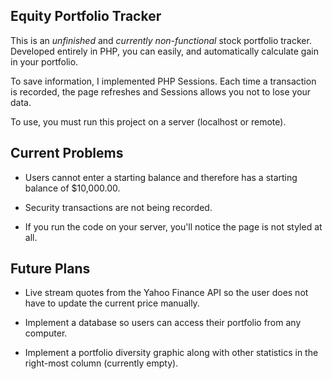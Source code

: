 ## Equity Portfolio Tracker

This is an <em>unfinished</em> and <em>currently non-functional</em> stock portfolio tracker. Developed entirely in PHP, you can easily, and automatically calculate gain in your portfolio.

To save information, I implemented PHP Sessions. Each time a transaction is recorded, the page refreshes and Sessions allows you not to lose your data.

To use, you must run this project on a server (localhost or remote).

## Current Problems

* Users cannot enter a starting balance and therefore has a starting balance of $10,000.00.

* Security transactions are not being recorded.

* If you run the code on your server, you'll notice the page is not styled at all.

## Future Plans

* Live stream quotes from the Yahoo Finance API so the user does not have to update the current price manually.

* Implement a database so users can access their portfolio from any computer.

* Implement a portfolio diversity graphic along with other statistics in the right-most column (currently empty).